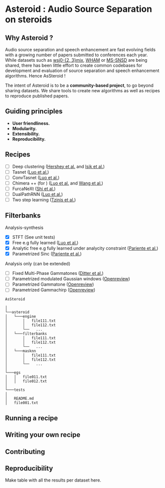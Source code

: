 # Asteroid : Audio Source Separation on steroids

## Why Asteroid ? 
Audio source separation and speech enhancement are fast evolving fields with 
a growing number of papers submitted to conferences each year. While datasets 
such as [wsj0-{2, 3}mix](http://www.merl.com/demos/deep-clustering),
[WHAM](http://wham.whisper.ai/) or 
[MS-SNSD](https://github.com/microsoft/MS-SNSD) are being shared, there has 
been little effort to create common codebases for development and evaluation 
of source separation and speech enhancement algorithms. Hence AsSteroid !

The intent of Asteroid is to be a __community-based project__, to go beyond 
sharing datasets. 
We share tools to create new algorithms as well as recipes 
to reproduce published papers.

## Guiding principles
* __User friendliness.__
* __Modularity.__
* __Extensibility.__
* __Reproducibility.__

## Recipes 
* [ ] Deep clustering ([Hershey et al.](https://arxiv.org/abs/1508.04306) and [Isik et al.](https://arxiv.org/abs/1607.02173))
* [ ] Tasnet ([Luo et al.](https://arxiv.org/abs/1711.00541))
* [ ] ConvTasnet ([Luo et al.](https://arxiv.org/abs/1809.07454))
* [ ] Chimera ++ (for ) ([Luo et al.](https://arxiv.org/abs/1611.06265) and [Wang et al.](https://ieeexplore.ieee.org/document/8462507))
* [ ] FurcaNeXt ([Shi et al.](https://arxiv.org/abs/1902.04891))
* [ ] DualPathRNN ([Luo et al.](https://arxiv.org/abs/1910.06379))
* [ ] Two step learning ([Tzinis et al.](https://arxiv.org/abs/1910.09804))

## Filterbanks
Analysis-synthesis
* [x] STFT (See unit tests)
* [x] Free e.g fully learned ([Luo et al.](https://arxiv.org/abs/1711.00541))
* [x] Analytic free e.g fully learned under analycity constraint ([Pariente et al.](https://128.84.21.199/abs/1910.10400))
* [x] Parametrized Sinc ([Pariente et al.](https://128.84.21.199/abs/1910.10400))

Analysis only (can be extended)
* [ ] Fixed Multi-Phase Gammatones ([Ditter et al.](https://arxiv.org/abs/1910.11615))
* [ ] Parametrized modulated Gaussian windows ([Openreview](https://openreview.net/forum?id=HyewT1BKvr))
* [ ] Parametrized Gammatone ([Openreview](https://openreview.net/forum?id=HyewT1BKvr))
* [ ] Parametrized Gammachirp ([Openreview](https://openreview.net/forum?id=HyewT1BKvr))

```
AsSteroid
 
│
└──asteroid
│   └───engine
│       │   file111.txt
│       │   file112.txt
│       └──   ...
│   └───filterbanks
│       │   file111.txt
│       │   file112.txt
│       └──   ...
│   └───masknn
│       │   file111.txt
│       │   file112.txt
│       └──   ...
│   
└───egs
│   │   file011.txt
│   │   file012.txt
│   
└───tests
│
│   README.md
│   file001.txt   
```
## Running a recipe

## Writing your own recipe

## Contributing

## Reproducibility
Make table with all the results per dataset here.
